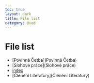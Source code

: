```yaml
---
toc: true
layout: dark
title: File list 
category: Úvod 
---
```


# File list

* [Povinná Četba](Povinná Četba) 
* [Slohové práce](Slohové práce) 
* [index](index) 
* [Členění Literatury](Členění Literatury) 
